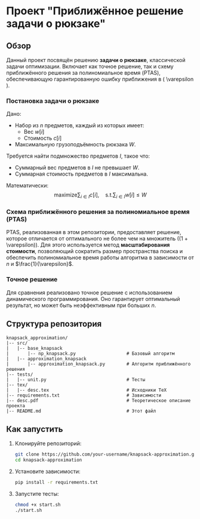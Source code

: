 # Проект "Приближённое решение задачи о рюкзаке"

## Обзор
Данный проект посвящён решению **задачи о рюкзаке**, классической задачи оптимизации. Включает как точное решение, так и схему приближённого решения за полиномиальное время (PTAS), обеспечивающую гарантированную ошибку приближения в \( \varepsilon \).

### Постановка задачи о рюкзаке
Дано:
- Набор из $n$ предметов, каждый из которых имеет:
  - Вес $w[i]$
  - Стоимость $c[i]$
- Максимальную грузоподъёмность рюкзака $W$.

Требуется найти подмножество предметов $I$, такое что:
- Суммарный вес предметов в $I$ не превышает $W$.
- Суммарная стоимость предметов в $I$ максимальна.

Математически:
$$
\text{maximize} \sum_{i \in I} c[i], \quad \text{s.t.} \sum_{i \in I} w[i] \leq W
$$

### Схема приближённого решения за полиномиальное время (PTAS)
PTAS, реализованная в этом репозитории, предоставляет решение, которое отличается от оптимального не более чем на множитель \((1 + \varepsilon)\). Для этого используется метод **масштабирования стоимости**, позволяющий сократить размер пространства поиска и обеспечить полиномиальное время работы алгоритма в зависимости от $n$ и $\frac{1}{\varepsilon}$.

### Точное решение
Для сравнения реализовано точное решение с использованием динамического программирования. Оно гарантирует оптимальный результат, но может быть неэффективным при больших $n$.

## Структура репозитория
```
knapsack_approximation/
|-- src/
|   |-- base_knapsack
|       |-- np_knapsack.py                   # Базовый алгоритм
|   |-- approximation_knapsack
|       |-- approximation_knapsack.py        # Алгоритм приближённого решения
|-- tests/
|   |-- unit.py                              # Тесты
|-- tex/
|   |-- desc.tex                             # Исходники TeX
|-- requirements.txt                         # Зависимости
|-- desc.pdf                                 # Теоретическое описание проекта
|-- README.md                                # Этот файл
```

## Как запустить
1. Клонируйте репозиторий:
   ```bash
   git clone https://github.com/your-username/knapsack-approximation.git
   cd knapsack-approximation
   ```

2. Установите зависимости:
   ```bash
   pip install -r requirements.txt
   ```

3. Запустите тесты:
   ```bash
   chmod +x start.sh
   ./start.sh
   ```